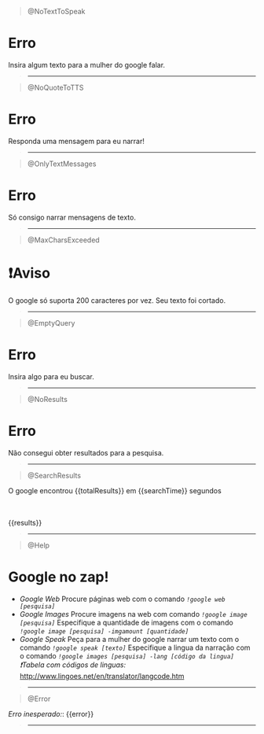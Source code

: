 > @NoTextToSpeak

# Erro

Insira algum texto para a mulher do google falar.

> ---

> @NoQuoteToTTS

# Erro

Responda uma mensagem para eu narrar!

> ---

> @OnlyTextMessages

# Erro

Só consigo narrar mensagens de texto.

> ---

> @MaxCharsExceeded

# ❗Aviso

O google só suporta 200 caracteres por vez. Seu texto foi cortado.

> ---

> @EmptyQuery

# Erro

Insira algo para eu buscar.

> ---

> @NoResults

# Erro

Não consegui obter resultados para a pesquisa.

> ---

> @SearchResults

O google encontrou {{totalResults}} em {{searchTime}} segundos

<br>
<br>
{{results}}

> ---

> @Help

# Google no zap!

- _*Google Web*_
  Procure páginas web com o comando _*`!google web [pesquisa]`*_
  <br>
- _*Google Images*_
  Procure imagens na web com comando _*`!google image [pesquisa]`*_
  Especifique a quantidade de imagens com o comando _*`!google image [pesquisa] -imgamount [quantidade]`*_
  <br>
- _*Google Speak*_
  Peça para a mulher do google narrar um texto com o comando _*`!google speak [texto]`*_
  Especifique a lingua da narração com o comando _*`!google images [pesquisa] -lang [código da lingua]`*_
  _❗Tabela com códigos de linguas:_ http://www.lingoes.net/en/translator/langcode.htm

> ---

> @Error

_*Erro inesperado:*_: {{error}}

> ---
